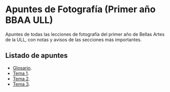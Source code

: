 # Apuntes de Fotografía (Primer año BBAA ULL)
Apuntes de todas las lecciones de fotografía del primer año de Bellas Artes de la ULL, con notas y avisos de las secciones más importantes.

## Listado de apuntes

- [Glosario](https://github.com/Yahlunna/Apuntes-Fotografia-Primero-BBAA-ULL/blob/main/Glosario/Glosario.md).
- [Tema 1](https://github.com/Yahlunna/Apuntes-Fotografia-Primero-BBAA-ULL/blob/main/Tema%201/Tema1.md).
- [Tema 2](https://github.com/Yahlunna/Apuntes-Fotografia-Primero-BBAA-ULL/blob/main/Tema%202/Tema2.md).
- [Tema 3](https://github.com/Yahlunna/Apuntes-Fotografia-Primero-BBAA-ULL/blob/main/Tema%203/Tema3.md).
